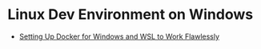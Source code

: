 # Linux Dev Environment on Windows
* [Setting Up Docker for Windows and WSL to Work Flawlessly](https://nickjanetakis.com/blog/setting-up-docker-for-windows-and-wsl-to-work-flawlessly)
